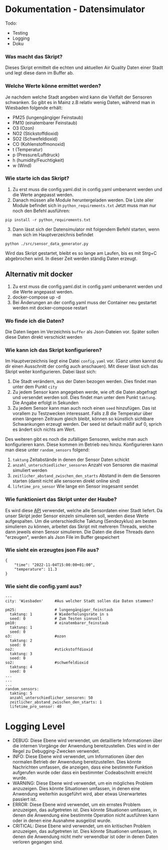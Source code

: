 # Dokumentation - Datensimulator 
Todo:
- Testing
- Logging
- Doku

### Was macht das Skript?
Dieses Skript ermittelt die echten und aktuellen Air Quality Daten einer Stadt und legt diese dann im Buffer ab.

### Welche Werte könne ermittet werden?
Je nachdem welche Stadt angeben wird kann die Vielfalt der Sensoren schwanken. So gibt es in Mainz z.B relativ wenig Daten, während man in Wiesbaden folgende erhält:

- PM25 (lungengängiger Feinstaub)
- PM10 (einatembarer Feinstaub)
- O3 (Ozon)
- NO2 (Stickstoffdioxid)
- SO2 (Schwefeldioxid)
- CO (Kohlenstoffmonoxid)
- t (Temperatur)
- p (Pressure/Luftdruck)
- h (humidity/Feuchtigkeit)
- w (Wind)

### Wie starte ich das Skript?
1. Zu erst muss die config.yaml.dist in config.yaml umbenannt werden und die Werte angepasst werden.
2. Danach müssen alle Module heruntergeladen werden. Die Liste aller Module befindet sich in `python_requirements.txt` Jetzt muss man nur noch den Befehl ausführen:
```
pip install -r python_requirements.txt
``` 
3. Dann lässt sich der Datensimulator mit folgendem Befehl starten, wenn man sich im Hauptverzeichnis befindet
```
python ./src/sensor_data_generator.py

```
Wird das Skript gestartet, bleibt es so lange am Laufen, bis es mit Strg+C abgebrochen wird. In dieser Zeit werden ständig Daten erzeugt.

## Alternativ mit docker
1. Zu erst muss die config.yaml.dist in config.yaml umbenannt werden und die Werte angepasst werden.
2. docker-compose up -d
3. Bei Änderungen an der config.yaml muss der Container neu gestartet werden mit docker-compose restart

### Wo finde ich die Daten?
Die Daten liegen im Verzeichnis `buffer` als Json-Dateien vor. Später sollen diese Daten direkt verschickt werden

### Wie kann ich das Skript konfigurieren?
Im Hauptverzeichnis liegt eine Datei `config.yaml` vor. (Ganz unten kannst du dir einen Ausschnitt der config auch anschauen). Mit dieser lässt sich das Skript weiter konfigurieren. Dabei lässt sich:
1. Die Stadt verändern, aus der Daten bezogen werden. Dies findet man unter dem Punkt `city`
2. Zu jedem Sensor kann angegeben werde, wie oft die Daten abgefragt und versendet werden soll. Dies findet man unter dem Punkt `taktung`. Die Angabe erfolgt in Sekunden
3. Zu jedem Sensor kann man auch noch einen `seed` hinzufügen. Das ist vorallem zu Testzwecken interessant. Falls z.B die Temperatur über einen längeren Zeitraum gleich bleibt, können so künstlich sichtbare Schwankungen erzeugt werden. Der seed ist default mäßif auf 0, sprich es ändert sich nichts am Wert.

Des weiteren gibt es noch die zufälligen Sensoren, welche man auch konfigurieren kann. Diese kommen im Betrieb neu hinzu. Konfigurieren kann man diese unter `random_sensors` folgend:
1. `taktung` Zeitabstände in denen der Sensor Daten schickt
2. `anzahl_unterschiedlicher_sensoren` Anzahl von Sensoren die maximal simuliert werden
3. `zeitlicher_abstand_zwischen_den_starts` Abstand in dem die Sensoren starten (damit nicht alle sensoren direkt online sind)
4. `lifetime_pro_sensor` Wie lange ein Sensor insgesamt sendet

### Wie funktioniert das Skript unter der Haube?
Es wird diese [API](https://aqicn.org/map/wiesbaden/de/) verwendet, welche alle Sensordaten einer Stadt liefert. Da unser Skript jeder Sensor einzeln simulieren soll, werden diese Werte aufgespalten. Um die unterschiedliche Taktung (Sendezyklus) am besten simulieren zu können, arbeitet das Skript mit mehreren Threads, welche dann jeweils einen Sensor simulieren. Die Daten die diese Threads dann "erzeugen", werden als Json File im Buffer gespeichert

### Wie sieht ein erzeugtes json File aus?
```
{
    "time": "2022-11-04T15:00:00+01:00",
    "temperature": 11.3
}
```

### Wie sieht die config.yaml aus?
```
---
city: 'Wiesbaden'     #Aus welcher Stadt sollen die Daten stammen?

pm25:                 # lungengängiger_feinstaub
  taktung: 1          # Wiederholungsrate in s
  seed: 0             # Zum Testen sinnvoll 
pm10:                 # einatembarer_feinstaub
  taktung: 1
  seed: 0
o3:                   #ozon
  taktung: 2
  seed: 0
no2:                  #stickstoffdioxid
  taktung: 3
  seed: 0
so2:                  #schwefeldioxid     
  taktung: 4
  seed: 0
...
...
...
random_sensors:
  taktung: 5
  anzahl_unterschiedlicher_sensoren: 50
  zeitlicher_abstand_zwischen_den_starts: 1
  lifetime_pro_sensor: 40
```

# Logging Level

- DEBUG: Diese Ebene wird verwendet, um detaillierte Informationen über die internen Vorgänge der Anwendung bereitzustellen. Dies wird in der Regel zu Debugging-Zwecken verwendet.
- INFO: Diese Ebene wird verwendet, um Informationen über den normalen Betrieb der Anwendung bereitzustellen. Dies könnte Nachrichten umfassen, die anzeigen, dass eine bestimmte Funktion aufgerufen wurde oder dass ein bestimmter Codeabschnitt erreicht wurde.
- WARNING: Diese Ebene wird verwendet, um ein mögliches Problem anzuzeigen. Dies könnte Situationen umfassen, in denen eine Anwendung weiterhin ausgeführt wird, aber etwas Unerwartetes passiert ist.
- ERROR: Diese Ebene wird verwendet, um ein ernstes Problem anzuzeigen, das aufgetreten ist. Dies könnte Situationen umfassen, in denen die Anwendung eine bestimmte Operation nicht ausführen kann oder in denen eine Ausnahme ausgelöst wurde.
- CRITICAL: Diese Ebene wird verwendet, um ein kritischen Problem anzuzeigen, das aufgetreten ist. Dies könnte Situationen umfassen, in denen die Anwendung nicht mehr verwendbar ist oder in denen Daten verloren gegangen sind.

